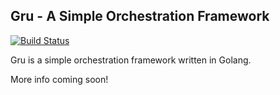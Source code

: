 ## Gru - A Simple Orchestration Framework

[![Build Status](https://travis-ci.org/dnaeon/gru.svg)](https://travis-ci.org/dnaeon/gru)

Gru is a simple orchestration framework written in Golang.

More info coming soon!

